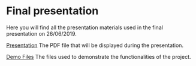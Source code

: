 # Final presentation

Here you will find all the presentation materials used in the final presentation on 26/06/2019.

[Presentation](https://github.com/kasperengelen/stride/tree/master/Presentation/presentation.pdf)
The PDF file that will be displayed during the presentation.

[Demo Files](https://github.com/kasperengelen/stride/tree/master/Presentation/presentatie_files)
The files used to demonstrate the functionalities of the project.

